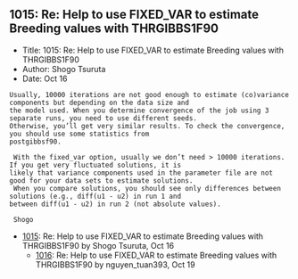 ## 1015: Re: Help to use FIXED_VAR to estimate Breeding values with THRGIBBS1F90

- Title: 1015: Re: Help to use FIXED_VAR to estimate Breeding values with THRGIBBS1F90
- Author: Shogo Tsuruta
- Date: Oct 16
```
Usually, 10000 iterations are not good enough to estimate (co)variance components but depending on the data size and
the model used. When you determine convergence of the job using 3 separate runs, you need to use different seeds.
Otherwise, you’ll get very similar results. To check the convergence, you should use some statistics from
postgibbsf90.

 With the fixed_var option, usually we don’t need > 10000 iterations. If you get very fluctuated solutions, it is
likely that variance components used in the parameter file are not good for your data sets to estimate solutions.
 When you compare solutions, you should see only differences between solutions (e.g., diff(u1 - u2) in run 1 and
between diff(u1 - u2) in run 2 (not absolute values).

 Shogo
```

- [1015](1015.md): Re: Help to use FIXED_VAR to estimate Breeding values with THRGIBBS1F90 by Shogo Tsuruta, Oct 16
    - [1016](1016.md): Re: Help to use FIXED_VAR to estimate Breeding values with THRGIBBS1F90 by nguyen_tuan393, Oct 19
